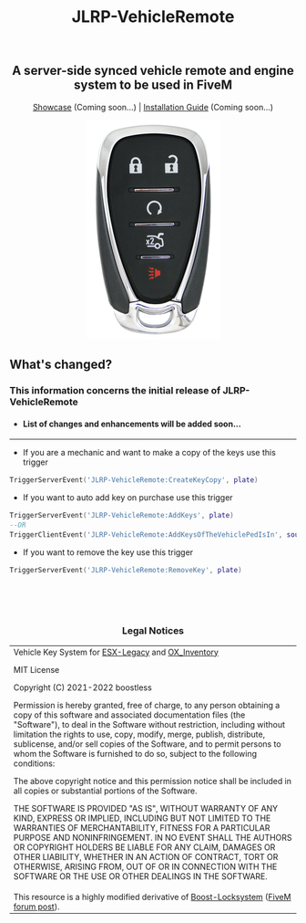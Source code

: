 <h1 align='center'>JLRP-VehicleRemote</h1></br>
<h2 align='center'>A server-side synced vehicle remote and engine system to be used in FiveM</h2>
<p align='center'><a href='https://github.com/mahanmoulaei/JLRP-VehicleRemote'>Showcase</a> (Coming soon...) | <a href='https://github.com/mahanmoulaei/JLRP-VehicleRemote'>Installation Guide</a> (Coming soon...)</p>

<p align="center"><img src="https://github.com/mahanmoulaei/JLRP-VehicleRemote/blob/main/html/images/keyfob.png"/></p>
	
## What's changed?
### This information concerns the initial release of JLRP-VehicleRemote
* <h4>List of changes and enhancements will be added soon...</h4>
<!--
* 1
* 2
* 3
-->
<hr>

* If you are a mechanic and want to make a copy of the keys use this trigger
```lua
TriggerServerEvent('JLRP-VehicleRemote:CreateKeyCopy', plate)
```
* If you want to auto add key on purchase use this trigger
```lua
TriggerServerEvent('JLRP-VehicleRemote:AddKeys', plate)
--OR
TriggerClientEvent('JLRP-VehicleRemote:AddKeysOfTheVehiclePedIsIn', source) --This will add the key for the vehicle ped is in
```
* If you want to remove the key use this trigger
```lua
TriggerServerEvent('JLRP-VehicleRemote:RemoveKey', plate)
```


<br><br><br><h3 align='center'>Legal Notices</h3>
<table><tr><td>
Vehicle Key System for <a href='https://github.com/esx-framework/esx-legacy'>ESX-Legacy</a> and <a href='https://github.com/overextended/ox_inventory'>OX_Inventory</a>
 
MIT License

Copyright (C) 2021-2022 boostless

Permission is hereby granted, free of charge, to any person obtaining a copy
of this software and associated documentation files (the "Software"), to deal
in the Software without restriction, including without limitation the rights
to use, copy, modify, merge, publish, distribute, sublicense, and/or sell
copies of the Software, and to permit persons to whom the Software is
furnished to do so, subject to the following conditions:

The above copyright notice and this permission notice shall be included in all
copies or substantial portions of the Software.

THE SOFTWARE IS PROVIDED "AS IS", WITHOUT WARRANTY OF ANY KIND, EXPRESS OR
IMPLIED, INCLUDING BUT NOT LIMITED TO THE WARRANTIES OF MERCHANTABILITY,
FITNESS FOR A PARTICULAR PURPOSE AND NONINFRINGEMENT. IN NO EVENT SHALL THE
AUTHORS OR COPYRIGHT HOLDERS BE LIABLE FOR ANY CLAIM, DAMAGES OR OTHER
LIABILITY, WHETHER IN AN ACTION OF CONTRACT, TORT OR OTHERWISE, ARISING FROM,
OUT OF OR IN CONNECTION WITH THE SOFTWARE OR THE USE OR OTHER DEALINGS IN THE
SOFTWARE.
</td></tr>
<tr><td>
This resource is a highly modified derivative of <a href='https://github.com/boostless/Boost-Locksystem'>Boost-Locksystem</a> (<a href='https://forum.cfx.re/t/release-esx-boosts-lock-system-with-metadata/4531012'>FiveM forum post</a>).
</td></td></table>
